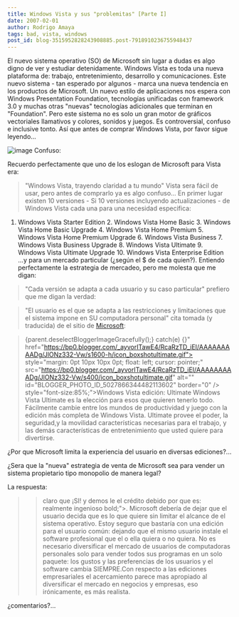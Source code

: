 ```yaml
---
title: Windows Vista y sus "problemitas" [Parte I]
date: 2007-02-01
author: Rodrigo Amaya
tags: bad, vista, windows
post_id: blog-3515952828243908885.post-7918910236755948437
---
```


El nuevo sistema operativo (SO) de Microsoft sin lugar a dudas es algo digno de ver y estudiar detenidamente. Windows Vista es toda una nueva plataforma de: trabajo, entretenimiento, desarrollo y comunicaciones. Este nuevo sistema - tan esperado por algunos - marca una nueva tendencia en los productos de Microsoft. Un nuevo estilo de aplicaciones nos espera con Windows Presentation Foundation, tecnologías unificadas con framework 3.0 y muchas otras "nuevas" tecnologías adicionales que terminan en "Foundation". Pero este sistema no es solo un gran motor de gráficos vectoriales llamativos y colores, sonidos y juegos. Es controversial, confuso e inclusive tonto. Así que antes de comprar Windows Vista, por favor sigue leyendo...

![image](https://bp2.blogger.com/_ayvorITawE4/RcaRLzD_iDI/AAAAAAAAADY/DGbt5RDzbwU/s400/quick_vista.gif)    Confuso:

Recuerdo perfectamente que uno de los eslogan de Microsoft para Vista era:
> "Windows Vista, trayendo
> claridad a tu
> mundo"
Vista sera fácil de usar, pero antes de comprarlo ya es algo confuso... En primer lugar existen 10 versiones - Si 10 versiones incluyendo actualizaciones - de Windows Vista cada una para una necesidad especifica:

1. Windows Vista Starter Edition 2. Windows Vista Home Basic 3. Windows Vista Home Basic Upgrade 4. Windows Vista Home Premium 5. Windows Vista Home Premium Upgrade 6. Windows Vista Business 7. Windows Vista Business Upgrade 8. Windows Vista Ultimate 9. Windows Vista Ultimate Upgrade 10. Windows Vista Enterprise Edition ...y para un mercado particular (¿según el $ de cada quien?). Entiendo perfectamente la estrategia de mercadeo, pero me molesta que me digan:

> "Cada versión se adapta
> a cada usuario y su caso particular"
prefiero que me digan la verdad:

> "El usuario es
> el que se adapta a las restricciones y limitaciones que el sistema impone en SU
> computadora personal"
cita tomada (y traducida) de el sitio de [Microsoft](https://www.microsoft.com/windows/products/windowsvista/editions/default.mspx):

> {parent.deselectBloggerImageGracefully();} catch(e) {}"
> href="https://bp0.blogger.com/_ayvorITawE4/RcaRzTD_iEI/AAAAAAAAADg/JlONz332-Vw/s1600-h/icon_boxshotultimate.gif"> style="margin: 0pt 10px 10px 0pt; float: left; cursor: pointer;"
> src="https://bp0.blogger.com/_ayvorITawE4/RcaRzTD_iEI/AAAAAAAAADg/JlONz332-Vw/s400/icon_boxshotultimate.gif"
> alt="" id="BLOGGER_PHOTO_ID_5027866344482113602" border="0" /> style="font-size:85%;">Windows Vista edición: Ultimate
> Windows Vista Ultimate es la elección
> para esos que quieren tenerlo todo. Fácilmente cambie entre los mundos de productividad y
> juego con la edición más completa de Windows Vista. Ultimate provee el poder, la seguridad,y
> la movilidad características necesarias para el trabajo, y las demás características de
> entretenimiento que usted quiere para divertirse.

¿Por que Microsoft limita la experiencia del usuario en diversas ediciones?...

¿Sera que la "nueva" estrategia de venta de Microsoft sea para vender un sistema propietario tipo monopolio de manera legal?

La respuesta:

> >claro que ¡SI!
y demos le el crédito debido por que es:
> realmente
> ingenioso bold;">.
Microsoft debería de dejar que el usuario decida que es lo que quiere sin limitar el alcance de el sistema operativo. Estoy seguro que bastaría con una edición para el usuario común: dejando que el mismo usuario instale el software profesional que el o ella quiera o no quiera. No es necesario diversificar el mercado de usuarios de computadoras personales solo para vender todos sus programas en un solo paquete: los gustos y las preferencias de los usuarios y el software cambia SIEMPRE.Con respecto a las ediciones empresariales el acercamiento parece mas apropiado al diversificar el mercado en negocios y empresas, eso irónicamente, es más realista.

¿comentarios?...